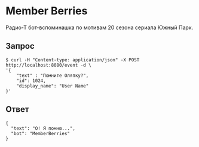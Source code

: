 # Member Berries
Радио-Т бот-вспоминашка по мотивам 20 сезона сериала Южный Парк.

## Запрос
```
$ curl -H "Content-type: application/json" -X POST http://localhost:8080/event -d \
'{
    "text" : "Помните Оляпку?",
    "id": 1024,
    "display_name": "User Name"
}'
```

## Ответ
```
{
  "text": "О! Я помню...",
  "bot": "MemberBerries"
}
```